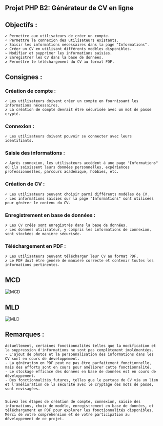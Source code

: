 
## Projet PHP B2: Générateur de CV en ligne
## Objectifs :
    ✓ Permettre aux utilisateurs de créer un compte.
    ✓ Permettre la connexion des utilisateurs existants.
    ✓ Saisir les informations nécessaires dans la page "Informations".
    ✓ Créer un CV en utilisant différents modèles disponibles.
    ~ Modifier et supprimer les informations saisies.
    ✗ Enregistrer les CV dans la base de données.
    ✗ Permettre le téléchargement du CV au format PDF.
## Consignes :
### Création de compte :

    ✓ Les utilisateurs doivent créer un compte en fournissant les informations nécessaires.
    ✗ La création de compte devrait être sécurisée avec un mot de passe crypté.
### Connexion :

    ✓ Les utilisateurs doivent pouvoir se connecter avec leurs identifiants.
### Saisie des informations :

    ✓ Après connexion, les utilisateurs accèdent à une page "Informations" où ils saisissent leurs données personnelles, expériences professionnelles, parcours académique, hobbies, etc.
### Création de CV :

    ✓ Les utilisateurs peuvent choisir parmi différents modèles de CV.
    ✓ Les informations saisies sur la page "Informations" sont utilisées pour générer le contenu du CV.
### Enregistrement en base de données :

    ✗ Les CV créés sont enregistrés dans la base de données.
    ✓ Les données utilisateur, y compris les informations de connexion, sont stockées de manière sécurisée.
### Téléchargement en PDF :

    ✗ Les utilisateurs peuvent télécharger leur CV au format PDF.
    ✗ Le PDF doit être généré de manière correcte et contenir toutes les informations pertinentes.
## MCD
![MCD](MCD%20-%20MLD/MCD.png)
## MLD
![MLD](MCD%20-%20MLD/MLD.png)
## Remarques :
    Actuellement, certaines fonctionnalités telles que la modification et la suppression d'informations ne sont pas complètement implémentées.
    - L'ajout de photos et la personnalisation des informations dans les CV sont en cours de développement.
    - La génération en PDF peut ne pas être parfaitement fonctionnelle, mais des efforts sont en cours pour améliorer cette fonctionnalité.
    - Le stockage efficace des données en base de données est en cours de développement.
    - Des fonctionnalités futures, telles que le partage de CV via un lien et l'amélioration de la sécurité avec le cryptage des mots de passe, sont envisagées.
    

    Suivez les étapes de création de compte, connexion, saisie des informations, choix de modèle, enregistrement en base de données, et téléchargement en PDF pour explorer les fonctionnalités disponibles. Merci de votre compréhension et de votre participation au développement de ce projet.